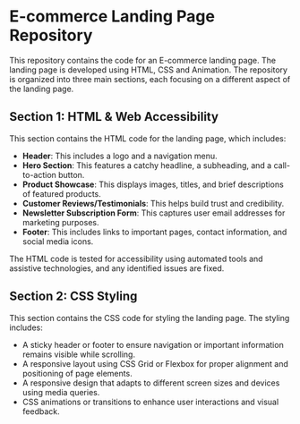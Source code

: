 # E-commerce Landing Page Repository

This repository contains the code for an E-commerce landing page. The landing page is developed using HTML, CSS and Animation. The repository is organized into three main sections, each focusing on a different aspect of the landing page.

## Section 1: HTML & Web Accessibility

This section contains the HTML code for the landing page, which includes:

- **Header**: This includes a logo and a navigation menu.
- **Hero Section**: This features a catchy headline, a subheading, and a call-to-action button.
- **Product Showcase**: This displays images, titles, and brief descriptions of featured products.
- **Customer Reviews/Testimonials**: This helps build trust and credibility.
- **Newsletter Subscription Form**: This captures user email addresses for marketing purposes.
- **Footer**: This includes links to important pages, contact information, and social media icons.

The HTML code is tested for accessibility using automated tools and assistive technologies, and any identified issues are fixed.

## Section 2: CSS Styling

This section contains the CSS code for styling the landing page. The styling includes:

- A sticky header or footer to ensure navigation or important information remains visible while scrolling.
- A responsive layout using CSS Grid or Flexbox for proper alignment and positioning of page elements.
- A responsive design that adapts to different screen sizes and devices using media queries.
- CSS animations or transitions to enhance user interactions and visual feedback.
